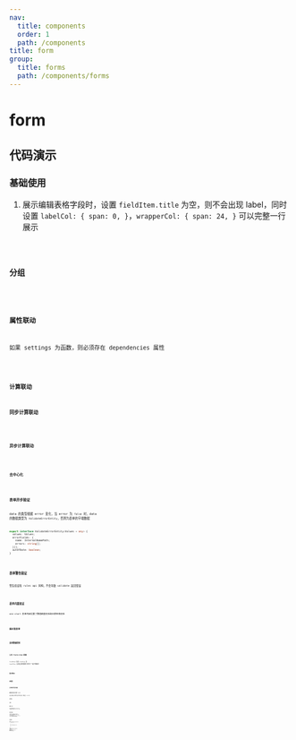 ```yaml
---
nav:
  title: components
  order: 1
  path: /components
title: form
group:
  title: forms
  path: /components/forms
---
```


# form

## 代码演示

### 基础使用

1. 展示编辑表格字段时，设置 `fieldItem.title` 为空，则不会出现 label，同时设置 `labelCol: { span: 0, }`，`wrapperCol: { span: 24, }` 可以完整一行展示

<code src="../demos/form/simple.tsx" />

### 分组

<code src="../demos/form/group.tsx" />

### 属性联动

如果 settings 为函数，则必须存在 dependencies 属性

<code src="../demos/form/attrs-linkage.tsx" />

### 计算联动

#### 同步计算联动

<code src="../demos/form/sync-linkage.tsx" />

#### 异步计算联动

<code src="../demos/form/async-linkage.tsx" />

#### 去中心化

<code src="../demos/form/linkage-remove-center.tsx" />

### 表单异步验证

data 的类型根据 error 变化，当 error 为 `false` 时，data 的数据类型为 `ValidateErrorEntity`，否则为表单的字端数据

```ts
export interface ValidateErrorEntity<Values = any> {
  values: Values;
  errorFields: {
    name: InternalNamePath;
    errors: string[];
  }[];
  outOfDate: boolean;
}
```

<code src="../demos/form/validate.tsx" />

### 表单警告验证

警告验证和 rules api 同构，不会导致 validate 返回错误

<code src="../demos/form/warning-rule.tsx" />

### 表单内置验证

one-start 表单内部设置了数值精度校验和日期早晚校验

<code src="../demos/form/rule-type.tsx" />

### 展示型表单

<code src="../demos/form/readonly.tsx" />

### 表单数据受控

<code src="../demos/form/value-onchange.tsx" />

### 公共 field-item 配置

`fieldItem` 包含 `formItem` 及 `inputItem`，后者全部的配置打平到了一起方便使用

<code src="../demos/form/field-item-settings.tsx" />

### 显示联动

<code src="../demos/form/group-visible-switch.tsx" />

### 初始值

<code src="../demos/form/async-initial.tsx" />

### 表单类型字段的校验

<code src="../demos/form/rich-form-in-form.tsx" />

### 编辑表格字段自动填充 rowId

如果表格有插入和删除等改变行顺序的操作，需要保证 rowId 唯一

<code src="../demos/form/editable-table-auto-row-id.tsx" />

### 表单布局

<code src="../demos/form/layout.tsx" />

### 空状态

<code src="../demos/form/empty-state.tsx" />

### 修改历史 <Badge>beta</Badge>

获取历史修改数据等额外信息，和 `requestDataSource` 一起只触发一次，优先级 `requestRichDataSource` 更高

<code src="../demos/form/history-field.tsx" />

### 组件内部共享数据

表单数据可以设置字段以外的数据，比如示例中的 `max`, `valueEnums`，字段的验证规则等配置可以直接使用，但是调用 `getDataSource` 或者 `validate` 只能拿到声明字段的数据集合，因此表单提供了 `setRefObject` 和 `getRefObject` 帮助用户拿到声明字段以外的数据

<code src="../demos/form/ref-object.tsx" />

### 修改前拦截数据

值的联动属于 `post change`，会触发额外的修改事件，如果要在修改事件之前处理 `value`，可以通过 `valueTransform`

> 其他原因，暂时只在 `placeholder-input` 上实现，后续有需求再迁移到 `form` 级别

<code src="../demos/form/value-transform.tsx" />

<code src="../demos/__cases__/form/form-item-label-ellipsis.tsx" />

### API 接口

1. getDataSource 获取静态后的数据，getFieldsValue 获取内存中的数据
2. getFieldsValue 默认不包括 hide 字段，第一个参数传递 true 则获取当前全部数据

<code src="../demos/form/apis.tsx" />

<API exports='["FormSettings", "FormRequests", "FormAPI"]' src="../components/form/index.tsx"></API>

### FormFieldItems

类型根据 type 推导，比如 type 为 digit 将继承所有 field-digit 配置，同时混入了其他类型如下

`**FieldType**` & `OSFormGroupItemType` & `OSFormItemDependenciesConfigs` & `OSFormFieldItemExtra` & `OSFormItemType`

FormGroupItemType 存在 children 字段，类型和 fieldItems 相同

fieldItem 每一项都可能为函数形式，表示联动，入参为 `OSFormFieldItemSettingsFnOption`，注意必须指定 `dependencies`

<API exports='["FormFieldItemSettingsFnOption", "FormFieldItemExtraSettings"]' src="../components/form/index.tsx"></API>

<API exports='["FormGroupItemType"]' src="../components/form/index.tsx"></API>

<API exports='["FormItemDependenciesConfigs"]' src="../components/form/index.tsx"></API>

<API exports='["FormItemTypeSettings"]' src="../components/form/index.tsx"></API>

<API exports='["FormItemTypeRequests"]' src="../components/form/index.tsx"></API>

